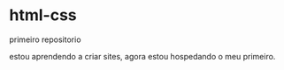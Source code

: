 # html-css
 primeiro repositorio

estou aprendendo a criar sites, agora estou hospedando o meu primeiro.